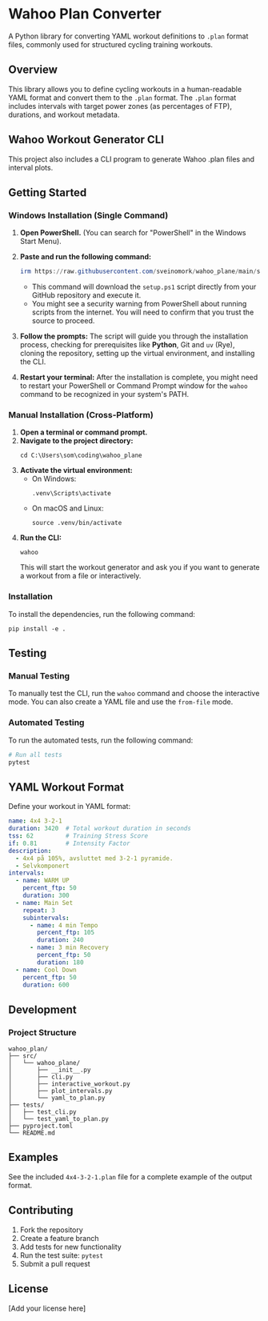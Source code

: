 # Wahoo Plan Converter

A Python library for converting YAML workout definitions to `.plan` format files, commonly used for structured cycling training workouts.

## Overview

This library allows you to define cycling workouts in a human-readable YAML format and convert them to the `.plan` format. The `.plan` format includes intervals with target power zones (as percentages of FTP), durations, and workout metadata.

## Wahoo Workout Generator CLI

This project also includes a CLI program to generate Wahoo .plan files and interval plots.

## Getting Started

### Windows Installation (Single Command)

1.  **Open PowerShell.** (You can search for "PowerShell" in the Windows Start Menu).
2.  **Paste and run the following command:**

    ```powershell
    irm https://raw.githubusercontent.com/sveinomork/wahoo_plane/main/setup.ps1 | iex
    ```

    *   This command will download the `setup.ps1` script directly from your GitHub repository and execute it.
    *   You might see a security warning from PowerShell about running scripts from the internet. You will need to confirm that you trust the source to proceed.

3.  **Follow the prompts:** The script will guide you through the installation process, checking for prerequisites like **Python**, Git and `uv` (Rye), cloning the repository, setting up the virtual environment, and installing the CLI.

4.  **Restart your terminal:** After the installation is complete, you might need to restart your PowerShell or Command Prompt window for the `wahoo` command to be recognized in your system's PATH.

### Manual Installation (Cross-Platform)

1.  **Open a terminal or command prompt.**
2.  **Navigate to the project directory:**
    ```
    cd C:\Users\som\coding\wahoo_plane
    ```
3.  **Activate the virtual environment:**
    *   On Windows:
        ```
        .venv\Scripts\activate
        ```
    *   On macOS and Linux:
        ```
        source .venv/bin/activate
        ```
4.  **Run the CLI:**
    ```
    wahoo
    ```
    This will start the workout generator and ask you if you want to generate a workout from a file or interactively.

### Installation

To install the dependencies, run the following command:

```
pip install -e .
```

## Testing

### Manual Testing

To manually test the CLI, run the `wahoo` command and choose the interactive mode. You can also create a YAML file and use the `from-file` mode.

### Automated Testing

To run the automated tests, run the following command:

```bash
# Run all tests
pytest
```

## YAML Workout Format

Define your workout in YAML format:

```yaml
name: 4x4 3-2-1
duration: 3420  # Total workout duration in seconds
tss: 62         # Training Stress Score
if: 0.81        # Intensity Factor
description:
  - 4x4 på 105%, avsluttet med 3-2-1 pyramide.
  - Selvkomponert
intervals:
  - name: WARM UP
    percent_ftp: 50
    duration: 300
  - name: Main Set
    repeat: 3
    subintervals:
      - name: 4 min Tempo
        percent_ftp: 105
        duration: 240
      - name: 3 min Recovery
        percent_ftp: 50
        duration: 180
  - name: Cool Down
    percent_ftp: 50
    duration: 600
```

## Development

### Project Structure

```
wahoo_plan/
├── src/
│   └── wahoo_plane/
│       ├── __init__.py
│       ├── cli.py
│       ├── interactive_workout.py
│       ├── plot_intervals.py
│       └── yaml_to_plan.py
├── tests/
│   ├── test_cli.py
│   └── test_yaml_to_plan.py
├── pyproject.toml
└── README.md
```

## Examples

See the included `4x4-3-2-1.plan` file for a complete example of the output format.

## Contributing

1. Fork the repository
2. Create a feature branch
3. Add tests for new functionality
4. Run the test suite: `pytest`
5. Submit a pull request

## License

[Add your license here]

